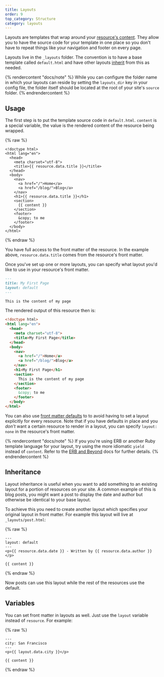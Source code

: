 ```yaml
---
title: Layouts
order: 9
top_category: Structure
category: layouts
---
```


Layouts are templates that wrap around your [resource's content](/docs/resources). They allow you to have the source code for your template in one place so you don't have to repeat things like your navigation and footer on every page.

Layouts live in the `_layouts` folder. The convention is to have a base template called `default.html` and have other layouts [inherit](#inheritance) from this as needed.

{% rendercontent "docs/note" %}
  While you can configure the folder name in which your layouts can reside by setting the `layouts_dir` key in your config file, the folder itself should be located at the root of your site's `source` folder.
{% endrendercontent %}

## Usage

The first step is to put the template source code in `default.html`. `content` is a special variable, the value is the rendered content of the resource being wrapped.

{% raw %}
```liquid
<!doctype html>
<html lang="en">
  <head>
    <meta charset="utf-8">
    <title>{{ resource.data.title }}</title>
  </head>
  <body>
    <nav>
      <a href="/">Home</a>
      <a href="/blog/">Blog</a>
    </nav>
    <h1>{{ resource.data.title }}</h1>
    <section>
      {{ content }}
    </section>
    <footer>
      &copy; to me
    </footer>
  </body>
</html>
```
{% endraw %}

You have full access to the front matter of the resource. In the example above, `resource.data.title` comes from the resource's front matter.

Once you've set up one or more layouts, you can specify what layout you'd like to use in your resource's front matter.

```markdown
---
title: My First Page
layout: default
---

This is the content of my page
```

The rendered output of this resource then is:

```html
<!doctype html>
<html lang="en">
  <head>
    <meta charset="utf-8">
    <title>My First Page</title>
  </head>
  <body>
    <nav>
      <a href="/">Home</a>
      <a href="/blog/">Blog</a>
    </nav>
    <h1>My First Page</h1>
    <section>
      This is the content of my page
    </section>
    <footer>
      &copy; to me
    </footer>
  </body>
</html>
```

You can also use [front matter defaults](/docs/configuration/front-matter-defaults/) to to avoid having to set a layout explicitly for every resource. Note that if you have defaults in place and you _don't_ want a certain resource to render in a layout, you can specify `layout: none` in the resource's front matter.

{% rendercontent "docs/note" %}
  If you you're using ERB or another Ruby template language for your layout, try using the more idiomatic `yield` instead of `content`. Refer to the [ERB and Beyond](/docs/erb-and-beyond) docs for further details.
{% endrendercontent %}

## Inheritance

Layout inheritance is useful when you want to add something to an existing layout for a portion of resources on your site. A common example of this is blog posts, you might want a post to display the date and author but otherwise be identical to your base layout.

To achieve this you need to create another layout which specifies your original layout in front matter. For example this layout will live at `_layouts/post.html`:

{% raw %}
```liquid
---
layout: default
---
<p>{{ resource.data.date }} - Written by {{ resource.data.author }}</p>

{{ content }}
```
{% endraw %}

Now posts can use this layout while the rest of the resources use the default.

## Variables

You can set front matter in layouts as well. Just use the `layout` variable instead of `resource`. For example:

{% raw %}
```liquid
---
city: San Francisco
---
<p>{{ layout.data.city }}</p>

{{ content }}
```
{% endraw %}
